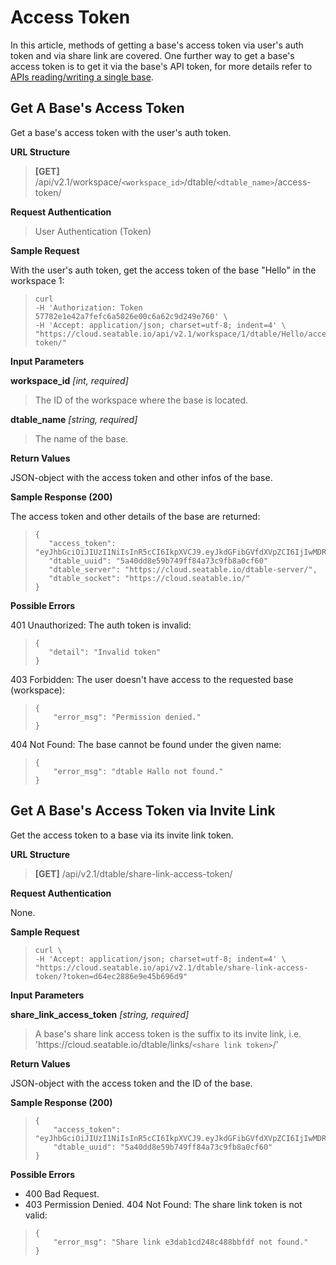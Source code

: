 # Access Token

In this article, methods of getting a base's access token via user's auth token and via share link are covered. One further way to get a base's access token is to get it via the base's API token, for more details refer to [APIs reading/writing a single base](https://docs.seatable.io/published/seatable-api/home.md).

## Get A Base's Access Token

Get a base's access token with the user's auth token. 


**URL Structure**

> **\[GET]** /api/v2.1/workspace/`<workspace_id>`/dtable/`<dtable_name>`/access-token/


**Request Authentication**

> User Authentication (Token)


**Sample Request**

With the user's auth token, get the access token of the base "Hello" in the workspace 1:

> ```
> curl 
> -H 'Authorization: Token 57782e1e42a7fefc6a5026e00c6a62c9d249e760' \
> -H 'Accept: application/json; charset=utf-8; indent=4' \
> "https://cloud.seatable.io/api/v2.1/workspace/1/dtable/Hello/access-token/"
> ```


**Input Parameters**

**workspace_id** _\[int, required]_
> The ID of the workspace where the base is located.

**dtable_name** _\[string, required]_
> The name of the base.


**Return Values**

JSON-object with the access token and other infos of the base.



**Sample Response (200)**

The access token and other details of the base are returned:
>```
>{
>    "access_token": "eyJhbGciOiJIUzI1NiIsInR5cCI6IkpXVCJ9.eyJkdGFibGVfdXVpZCI6IjIwMDRjZWIzZDQyZDRiMDI5YTkzYjFkOWEwOWQxZTYxIiwiZXhwIjoxNTY1NTg5NjI5fQ.PdzbZKoEFQ2zONPwX9ouMdzM4GAzD5xAhxtGkmr4P9M",
>    "dtable_uuid": "5a40dd8e59b749ff84a73c9fb8a0cf60"
>    "dtable_server": "https://cloud.seatable.io/dtable-server/",
>    "dtable_socket": "https://cloud.seatable.io/"
>}
>```

**Possible Errors**

401 Unauthorized: The auth token is invalid:
>```
>{
>    "detail": "Invalid token"
>}
>```

403 Forbidden: The user doesn't have access to the requested base (workspace):
> ```
> {
>     "error_msg": "Permission denied."
> }
> ```

404 Not Found: The base cannot be found under the given name:
> ```
> {
>     "error_msg": "dtable Hallo not found."
> }
> ```


## Get A Base's Access Token via Invite Link

Get the access token to a base via its invite link token.


**URL Structure**

> **\[GET]** /api/v2.1/dtable/share-link-access-token/


**Request Authentication**

None.


**Sample Request**

> ```
> curl \
> -H 'Accept: application/json; charset=utf-8; indent=4' \
> "https://cloud.seatable.io/api/v2.1/dtable/share-link-access-token/?token=d64ec2886e9e45b696d9"
> ```

**Input Parameters**

**share_link_access_token** _\[string, required]_
> A base's share link access token is the suffix to its invite link, i.e. 'https\://cloud.seatable.io/dtable/links/`<share link token>`/'


**Return Values**

JSON-object with the access token and the ID of the base.

**Sample Response (200)**

> ```
> {
>     "access_token": "eyJhbGciOiJIUzI1NiIsInR5cCI6IkpXVCJ9.eyJkdGFibGVfdXVpZCI6IjIwMDRjZWIzZDQyZDRiMDI5YTkzYjFkOWEwOWQxZTYxIiwiZXhwIjoxNTY1NTg5NjI5fQ.PdzbZKoEFQ2zONPwX9ouMdzM4GAzD5xAhxtGkmr4P9M",
>     "dtable_uuid": "5a40dd8e59b749ff84a73c9fb8a0cf60"
> }
> ```

**Possible Errors**

* 400 Bad Request.
* 403 Permission Denied.
404 Not Found: The share link token is not valid:
> ```
> {
>     "error_msg": "Share link e3dab1cd248c488bbfdf not found."
> }
> ```

